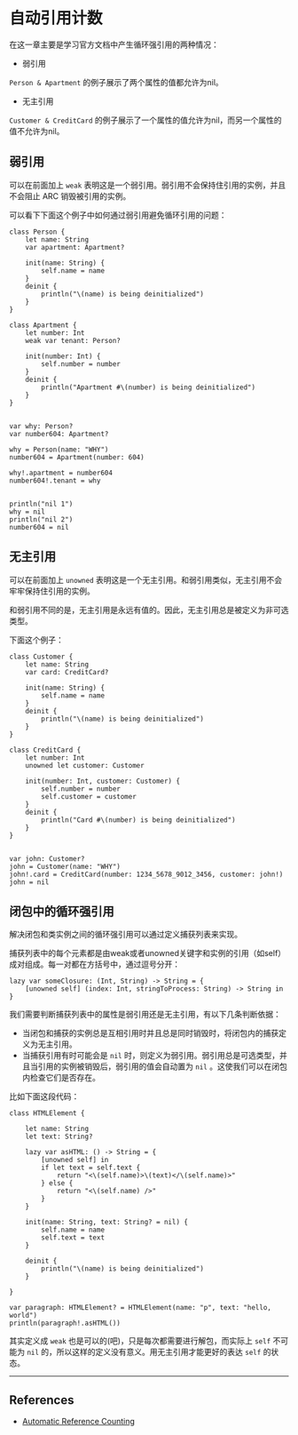 # 自动引用计数

在这一章主要是学习官方文档中产生循环强引用的两种情况：

- 弱引用

`Person & Apartment` 的例子展示了两个属性的值都允许为nil。

- 无主引用

`Customer & CreditCard` 的例子展示了一个属性的值允许为nil，而另一个属性的值不允许为nil。



## 弱引用

可以在前面加上 `weak` 表明这是一个弱引用。弱引用不会保持住引用的实例，并且不会阻止 ARC 销毁被引用的实例。

可以看下下面这个例子中如何通过弱引用避免循环引用的问题：


    class Person {
        let name: String
        var apartment: Apartment?

        init(name: String) {
            self.name = name
        }
        deinit {
            println("\(name) is being deinitialized")
        }
    }

    class Apartment {
        let number: Int
        weak var tenant: Person?

        init(number: Int) {
            self.number = number
        }
        deinit {
            println("Apartment #\(number) is being deinitialized")
        }
    }


    var why: Person?
    var number604: Apartment?

    why = Person(name: "WHY")
    number604 = Apartment(number: 604)

    why!.apartment = number604
    number604!.tenant = why


    println("nil 1")
    why = nil
    println("nil 2")
    number604 = nil




## 无主引用

可以在前面加上 `unowned` 表明这是一个无主引用。和弱引用类似，无主引用不会牢牢保持住引用的实例。

和弱引用不同的是，无主引用是永远有值的。因此，无主引用总是被定义为非可选类型。

下面这个例子：

    class Customer {
        let name: String
        var card: CreditCard?
        
        init(name: String) {
            self.name = name
        }
        deinit {
            println("\(name) is being deinitialized")
        }
    }

    class CreditCard {
        let number: Int
        unowned let customer: Customer
        
        init(number: Int, customer: Customer) {
            self.number = number
            self.customer = customer
        }
        deinit {
            println("Card #\(number) is being deinitialized")
        }
    }


    var john: Customer?
    john = Customer(name: "WHY")
    john!.card = CreditCard(number: 1234_5678_9012_3456, customer: john!)
    john = nil


## 闭包中的循环强引用

解决闭包和类实例之间的循环强引用可以通过定义捕获列表来实现。

捕获列表中的每个元素都是由weak或者unowned关键字和实例的引用（如self）成对组成。每一对都在方括号中，通过逗号分开：

    lazy var someClosure: (Int, String) -> String = {
        [unowned self] (index: Int, stringToProcess: String) -> String in
    }

我们需要判断捕获列表中的属性是弱引用还是无主引用，有以下几条判断依据：

- 当闭包和捕获的实例总是互相引用时并且总是同时销毁时，将闭包内的捕获定义为无主引用。
- 当捕获引用有时可能会是 `nil` 时，则定义为弱引用。弱引用总是可选类型，并且当引用的实例被销毁后，弱引用的值会自动置为 `nil` 。这使我们可以在闭包内检查它们是否存在。


比如下面这段代码：

    class HTMLElement {
        
        let name: String
        let text: String?
        
        lazy var asHTML: () -> String = {
            [unowned self] in
            if let text = self.text {
                return "<\(self.name)>\(text)</\(self.name)>"
            } else {
                return "<\(self.name) />"
            }
        }
        
        init(name: String, text: String? = nil) {
            self.name = name
            self.text = text
        }
        
        deinit {
            println("\(name) is being deinitialized")
        }
        
    }

    var paragraph: HTMLElement? = HTMLElement(name: "p", text: "hello, world")
    println(paragraph!.asHTML())

其实定义成 `weak` 也是可以的(吧)，只是每次都需要进行解包，而实际上 `self` 不可能为 `nil` 的，所以这样的定义没有意义。用无主引用才能更好的表达 `self` 的状态。





*** 

## References

- [Automatic Reference Counting](https://developer.apple.com/library/ios/documentation/Swift/Conceptual/Swift_Programming_Language/AutomaticReferenceCounting.html)
